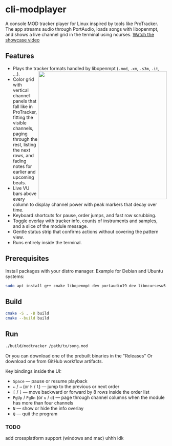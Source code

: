 # cli-modplayer

A console MOD tracker player for Linux inspired by tools like ProTracker. The app streams audio through PortAudio, loads songs with libopenmpt, and shows a live channel grid in the terminal using ncurses.
[Watch the showcase video](https://www.youtube.com/watch?v=P0_rXYO8r1w)
## Features

- Plays the tracker formats handled by libopenmpt (`.mod`, `.xm`, `.s3m`, `.it`, ...). <img src="https://i.imgur.com/8BDyQc3.png" align="right" width="400">
- Color grid with vertical channel panels that fall like in ProTracker, fitting the visible channels, paging through the rest, listing the next rows, and fading notes for earlier and upcoming beats.
- Live VU bars above every column to display channel power with peak markers that decay over time.
- Keyboard shortcuts for pause, order jumps, and fast row scrubbing.
- Toggle overlay with tracker info, counts of instruments and samples, and a slice of the module message.
- Gentle status strip that confirms actions without covering the pattern view.
- Runs entirely inside the terminal.

## Prerequisites

Install packages with your distro manager. Example for Debian and Ubuntu systems:

```sh
sudo apt install g++ cmake libopenmpt-dev portaudio19-dev libncursesw5-dev
```

## Build

```sh
cmake -S . -B build
cmake --build build
```

## Run

```sh
./build/modtracker /path/to/song.mod
```

Or you can download one of the prebuilt binaries in the "Releases"
Or download one from GitHub workflow artifacts.

Key bindings inside the UI:

- `Space` — pause or resume playback
- `←` / `→` (or `h` / `l`) — jump to the previous or next order
- `[` / `]` — move backward or forward by 8 rows inside the order list
- `PgUp` / `PgDn` (or `u` / `d`) — page through channel columns when the module has more than four channels
- `N` — show or hide the info overlay
- `Q` — quit the program


### TODO
add crossplatform support (windows and mac)
uhhh idk
